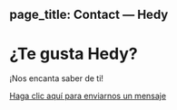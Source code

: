 page_title: Contact — Hedy
---
# ¿Te gusta Hedy?

¡Nos encanta saber de ti!

[Haga clic aquí para enviarnos un mensaje](mailto:f.f.j.hermans@liacs.leidenuniv.nl "Enviar correo")
